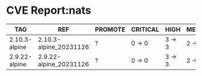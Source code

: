 # CVE Report:nats
|      TAG      |          REF           | PROMOTE | CRITICAL |  HIGH  | MEDIUM |  LOW   | UNKNOWN |
|---------------|------------------------|---------|----------|--------|--------|--------|---------|
| 2.10.3-alpine | 2.10.3-alpine_20231126 | ?       | 0 -> 0   | 3 -> 3 | 2 -> 2 | 0 -> 0 | 0 -> 0  |
| 2.9.22-alpine | 2.9.22-alpine_20231126 | ?       | 0 -> 0   | 3 -> 3 | 2 -> 2 | 0 -> 0 | 0 -> 0  |
